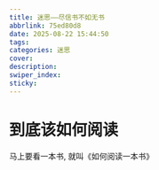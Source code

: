 ```yaml
---
title: 迷思——尽信书不如无书
abbrlink: 75ed80d8
date: 2025-08-22 15:44:50
tags:
categories: 迷思
cover:
description:
swiper_index:
sticky:
---
```


# 到底该如何阅读

马上要看一本书, 就叫《如何阅读一本书》 